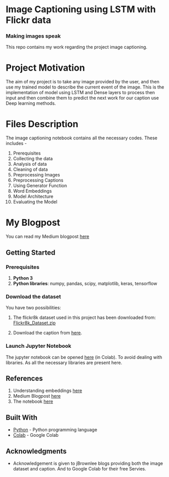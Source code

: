 # Image Captioning using LSTM with Flickr data

### Making images speak

This repo contains my work regarding the project image captioning. 

# Project Motivation

The aim of my project is to take any image provided by the user, and then use my trained model to describe the current event of the image. This is the implementation of model using LSTM and Dense layers to process then input and then combine them to predict the next work for our caption use Deep learning methods.

# Files Description

The image captioning notebook contains all the necessary codes. These includes -

1. Prerequisites
2. Collecting the data
3. Analysis of data
4. Cleaning of data
5. Preprocessing Images
6. Preprocessing Captions
7. Using Generator Function
8. Word Embeddings
9. Model Architecture
10. Evaluating the Model

# My Blogpost 

You can read my Medium blogpost [here](https://medium.com/@harshmalra/image-captioning-using-lstm-with-flickr-data-21e3086fdabe)

## Getting Started

### Prerequisites
1. **Python 3** 
2. **Python libraries**: numpy, pandas, scipy, matplotlib, keras, tensorflow 


### Download the dataset

You have two possibilities:

1. The flickr8k dataset used in this project has been downloaded from: [Flickr8k_Dataset.zip](https://github.com/jbrownlee/Datasets/releases/download/Flickr8k/Flickr8k_Dataset.zip)

2. Download the caption from [here](https://github.com/jbrownlee/Datasets/releases/download/Flickr8k/Flickr8k_text.zip
).


### Launch Jupyter Notebook

The jupyter notebook can be opened [here](https://colab.research.google.com/drive/1474TYkl-WsrmLfbj-_vqWge9YU5NS17R#scrollTo=YsJD2Ic4DmxR) (in Colab). To avoid dealing with libraries. As all the necessary libraries are present here.

## References 

1. Understanding embeddings [here](https://www.analyticsvidhya.com/blog/2017/06/word-embeddings-count-word2veec/)
2. Medium Blogpost [here](https://towardsdatascience.com/image-captioning-with-keras-teaching-computers-to-describe-pictures-c88a46a311b8)
3. The notebook [here](https://github.com/hlamba28/Automatic-Image-Captioning/blob/master/Automatic%20Image%20Captioning.ipynb)


## Built With

* [Python](https://www.python.org/) - Python programming language
* [Colab](https://colab.research.google.com/drive/1474TYkl-WsrmLfbj-_vqWge9YU5NS17R#scrollTo=YsJD2Ic4DmxR) - Google Colab

## Acknowledgments

* Acknowledgement is given to jBrownlee blogs providing both the image dataset and caption. And to Google Colab for their free Servies.
